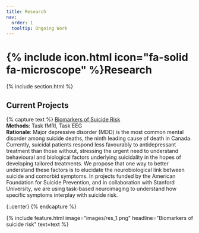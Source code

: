 ```yaml
---
title: Research
nav:
  order: 1
  tooltip: Ongoing Work
---
```


# {% include icon.html icon="fa-solid fa-microscope" %}Research

{% include section.html %}

## Current Projects

{% capture text %}
<ins>Biomarkers of Suicide Risk</ins> <br>
**Methods**: Task fMRI, Task EEG <br>
**Rationale**: Major depressive disorder (MDD) is the most common mental disorder among suicide deaths, the ninth leading cause of death in Canada. Currently, suicidal patients respond less favourably to antidepressant treatment than those without, stressing the urgent need to understand behavioural and biological factors underlying suicidality in the hopes of developing tailored treatments. We propose that one way to better understand these factors is to elucidate the neurobiological link between suicide and comorbid symptoms. In projects funded by the American Foundation for Suicide Prevention, and in collaboration with Stanford University, we are using task-based neuroimaging to understand how specific symptoms interplay with suicide risk.

{:.center}
{% endcapture %}

{%
  include feature.html
  image="images/res_1.png"
  headline="Biomarkers of suicide risk"
  text=text
%}
